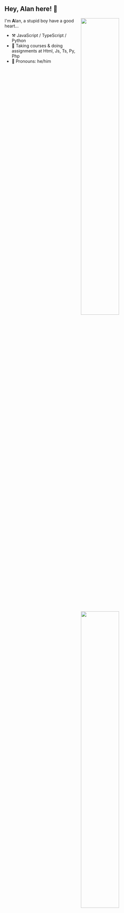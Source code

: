 ## Hey, Alan here! :wave:

[<img align="right" width="50%" src="https://github-readme-stats-ouuan.vercel.app/api?username=NoLogicAlan&theme=dark&show_icons=true">](https://metrics.lecoq.io/NoLogicAlan#gh-dark-mode-only)
[<img align="right" width="50%" src="https://github-readme-stats-ouuan.vercel.app/api?username=NoLogicAlan&show_icons=true">](https://metrics.lecoq.io/NoLogicAlan#gh-light-mode-only)

I'm **A**lan, a stupid boy have a good heart...

-   :hammer_and_pick: JavaScript / TypeScript / Python
-   :seedling: Taking courses & doing assignments at Html, Js, Ts, Py, Php
-   :man: Pronouns: he/him
